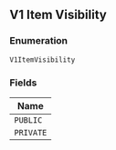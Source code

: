 ## V1 Item Visibility

### Enumeration

`V1ItemVisibility`

### Fields

| Name |
|  --- |
| `PUBLIC` |
| `PRIVATE` |

